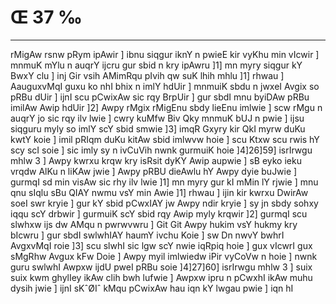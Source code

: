 # Œ 37 ‰
---
rMigAw rsnw pRym ipAwir ] ibnu siqgur iknY n pwieE kir vyKhu min
vIcwir ] mnmuK mYlu n auqrY ijcru gur sbid n kry ipAwru ]1] mn myry
siqgur kY BwxY clu ] inj Gir vsih AMimRqu pIvih qw suK lhih mhlu
]1] rhwau ] AauguxvMqI guxu ko nhI bhix n imlY hdUir ] mnmuiK sbdu
n jwxeI Avgix so pRBu dUir ] ijnI scu pCwixAw sic rqy BrpUir ] gur
sbdI mnu byiDAw pRBu imilAw Awip hdUir ]2] Awpy rMgix rMigEnu sbdy
lieEnu imlwie ] scw rMgu n auqrY jo sic rqy ilv lwie ] cwry kuMfw Biv
Qky mnmuK bUJ n pwie ] ijsu siqguru myly so imlY scY sbid smwie ]3]
imqR Gxyry kir QkI myrw duKu kwtY koie ] imil pRIqm duKu kitAw sbid
imlwvw hoie ] scu Ktxw scu rwis hY scy scI soie ] sic imly sy n
ivCuVih nwnk gurmuiK hoie ]4]26]59] isrIrwgu mhlw 3 ] Awpy kwrxu
krqw kry isRsit dyKY Awip aupwie ] sB eyko ieku vrqdw AlKu n liKAw
jwie ] Awpy pRBU dieAwlu hY Awpy dyie buJwie ] gurmqI sd min visAw
sic rhy ilv lwie ]1] mn myry gur kI mMin lY rjwie ] mnu qnu sIqlu sBu
QIAY nwmu vsY min Awie ]1] rhwau ] ijin kir kwrxu DwirAw soeI swr
kryie ] gur kY sbid pCwxIAY jw Awpy ndir kryie ] sy jn sbdy sohxy
iqqu scY drbwir ] gurmuiK scY sbid rqy Awip myly krqwir ]2] gurmqI
scu slwhxw ijs dw AMqu n pwrwvwru ] Git Git Awpy hukim vsY hukmy kry
bIcwru ] gur sbdI swlwhIAY haumY ivchu Koie ] sw Dn nwvY bwhrI
AvgxvMqI roie ]3] scu slwhI sic lgw scY nwie iqRpiq hoie ] gux
vIcwrI gux sMgRhw Avgux kFw Doie ] Awpy myil imlwiedw iPir vyCoVw n
hoie ] nwnk guru swlwhI Awpxw ijdU pweI pRBu soie ]4]27]60]
isrIrwgu mhlw 3 ] suix suix kwm ghylIey ikAw clih bwh lufwie ]
Awpxw ipru n pCwxhI ikAw muhu dysih jwie ] ijnI sKˆØIˆ kMqu pCwixAw
hau iqn kY lwgau pwie ] iqn hI
####
